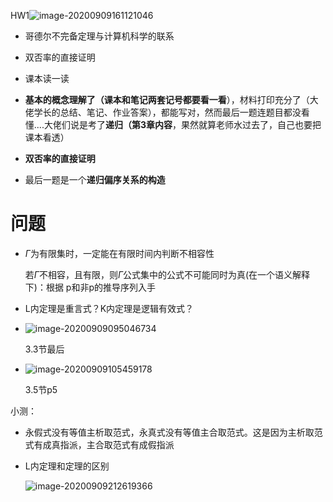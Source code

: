HW1![image-20200909161121046](D:\Typora\photos\image-20200909161121046.png)





* 哥德尔不完备定理与计算机科学的联系
* 双否率的直接证明

* 课本读一读
* **基本的概念理解了（课本和笔记两套记号都要看一看**），材料打印充分了（大佬学长的总结、笔记、作业答案），都能写对，然而最后一题连题目都没看懂....大佬们说是考了**递归（第3章内容**，果然就算老师水过去了，自己也要把课本看透）
* **双否率的直接证明**
* 最后一题是一个**递归偏序关系的构造**





# 问题

* $\Gamma$为有限集时，一定能在有限时间内判断不相容性

  若$\Gamma$不相容，且有限，则$\Gamma$公式集中的公式不可能同时为真(在一个语义解释下)：根据 p和非p的推导序列入手

* L内定理是重言式？K内定理是逻辑有效式？

* ![image-20200909095046734](D:\Typora\photos\image-20200909095046734.png)

  3.3节最后

* ![image-20200909105459178](D:\Typora\photos\image-20200909105459178.png)

  3.5节p5



小测：

* 永假式没有等值主析取范式，永真式没有等值主合取范式。这是因为主析取范式有成真指派，主合取范式有成假指派

* L内定理和定理的区别

  ![image-20200909212619366](D:\Typora\photos\image-20200909212619366.png)